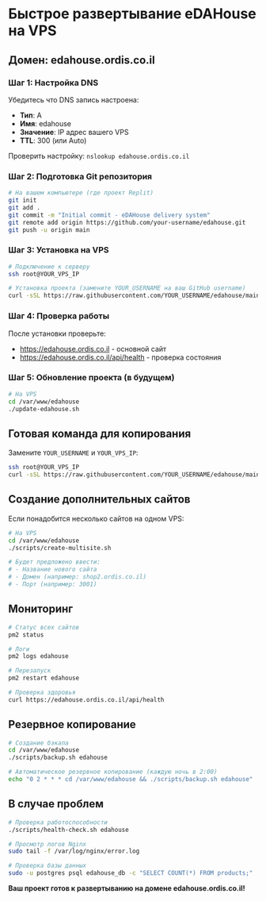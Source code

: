 # Быстрое развертывание eDAHouse на VPS

## Домен: edahouse.ordis.co.il

### Шаг 1: Настройка DNS
Убедитесь что DNS запись настроена:
- **Тип**: A
- **Имя**: edahouse
- **Значение**: IP адрес вашего VPS
- **TTL**: 300 (или Auto)

Проверить настройку: `nslookup edahouse.ordis.co.il`

### Шаг 2: Подготовка Git репозитория
```bash
# На вашем компьютере (где проект Replit)
git init
git add .
git commit -m "Initial commit - eDAHouse delivery system"
git remote add origin https://github.com/your-username/edahouse.git
git push -u origin main
```

### Шаг 3: Установка на VPS
```bash
# Подключение к серверу
ssh root@YOUR_VPS_IP

# Установка проекта (замените YOUR_USERNAME на ваш GitHub username)
curl -sSL https://raw.githubusercontent.com/YOUR_USERNAME/edahouse/main/scripts/install-on-vps.sh | bash -s edahouse edahouse.ordis.co.il 3000
```

### Шаг 4: Проверка работы
После установки проверьте:
- https://edahouse.ordis.co.il - основной сайт
- https://edahouse.ordis.co.il/api/health - проверка состояния

### Шаг 5: Обновление проекта (в будущем)
```bash
# На VPS
cd /var/www/edahouse
./update-edahouse.sh
```

## Готовая команда для копирования

Замените `YOUR_USERNAME` и `YOUR_VPS_IP`:

```bash
ssh root@YOUR_VPS_IP
curl -sSL https://raw.githubusercontent.com/YOUR_USERNAME/edahouse/main/scripts/install-on-vps.sh | bash -s edahouse edahouse.ordis.co.il 3000
```

## Создание дополнительных сайтов

Если понадобится несколько сайтов на одном VPS:

```bash
# На VPS
cd /var/www/edahouse
./scripts/create-multisite.sh

# Будет предложено ввести:
# - Название нового сайта
# - Домен (например: shop2.ordis.co.il)  
# - Порт (например: 3001)
```

## Мониторинг

```bash
# Статус всех сайтов
pm2 status

# Логи
pm2 logs edahouse

# Перезапуск
pm2 restart edahouse

# Проверка здоровья
curl https://edahouse.ordis.co.il/api/health
```

## Резервное копирование

```bash
# Создание бэкапа
cd /var/www/edahouse
./scripts/backup.sh edahouse

# Автоматическое резервное копирование (каждую ночь в 2:00)
echo "0 2 * * * cd /var/www/edahouse && ./scripts/backup.sh edahouse" | crontab -
```

## В случае проблем

```bash
# Проверка работоспособности
./scripts/health-check.sh edahouse

# Просмотр логов Nginx
sudo tail -f /var/log/nginx/error.log

# Проверка базы данных
sudo -u postgres psql edahouse_db -c "SELECT COUNT(*) FROM products;"
```

**Ваш проект готов к развертыванию на домене edahouse.ordis.co.il!**